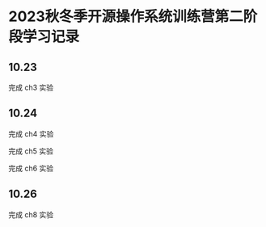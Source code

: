 # 2023秋冬季开源操作系统训练营第二阶段学习记录

## 10.23

完成 ch3 实验

## 10.24

完成 ch4 实验

完成 ch5 实验

完成 ch6 实验

## 10.26

完成 ch8 实验
